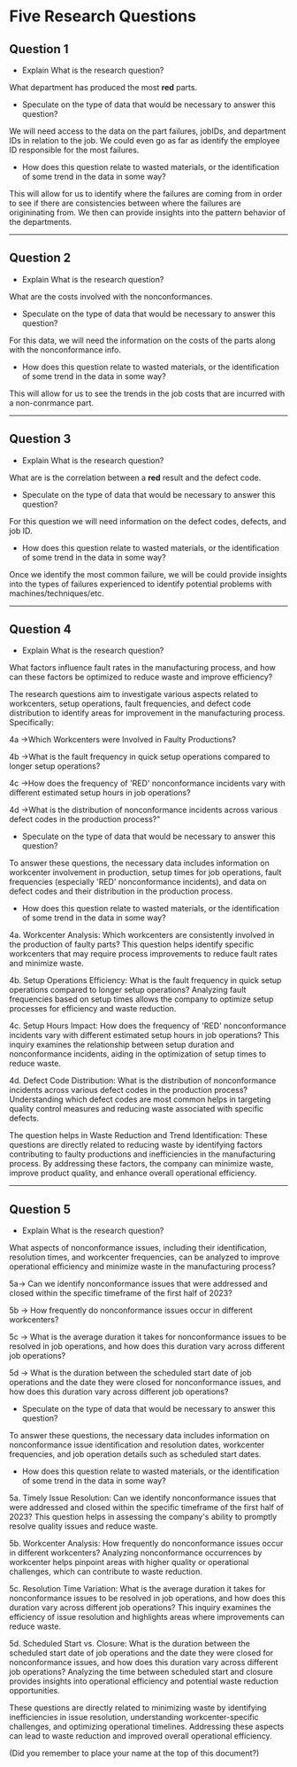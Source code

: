 # Five Research Questions

## Question 1

* Explain What is the research question?

What department has produced the most __red__ parts.

* Speculate on the type of data that would be necessary to answer this question?

We will need access to the data on the part failures, jobIDs, and department IDs in relation to the job. We could even go as far as identify the employee ID responsible for the most failures.

* How does this question relate to wasted materials, or the identification of some trend in the data in some way?

This will allow for us to identify where the failures are coming from in order to see if there are consistencies between where the failures are origininating from. We then can provide insights into the pattern behavior of the departments.

---

## Question 2

* Explain What is the research question?

What are the costs involved with the nonconformances.

* Speculate on the type of data that would be necessary to answer this question?

For this data, we will need the information on the costs of the parts along with the nonconformance info. 

* How does this question relate to wasted materials, or the identification of some trend in the data in some way?

This will allow for us to see the trends in the job costs that are incurred with a non-conrmance part.

---

## Question 3

* Explain What is the research question?

What are is the correlation between a __red__ result and the defect code.

* Speculate on the type of data that would be necessary to answer this question?

For this question we will need information on the defect codes, defects, and job ID.

* How does this question relate to wasted materials, or the identification of some trend in the data in some way?

Once we identify the most common failure, we will be could provide insights into the types of failures experienced to identify potential problems with machines/techniques/etc.

---

## Question 4

* Explain What is the research question?

What factors influence fault rates in the manufacturing process, and how can these factors be optimized to reduce waste and improve efficiency?

The research questions aim to investigate various aspects related to workcenters, setup operations, fault frequencies, and defect code distribution to identify areas for improvement in the manufacturing process. Specifically:

4a ->Which Workcenters were Involved in Faulty Productions?

4b ->What is the fault frequency in quick setup operations compared to longer setup operations?

4c ->How does the frequency of 'RED' nonconformance incidents vary with different estimated setup hours in job operations?

4d ->What is the distribution of nonconformance incidents across various defect codes in the production process?"
    
* Speculate on the type of data that would be necessary to answer this question?
  
To answer these questions, the necessary data includes information on workcenter involvement in production, setup times for job operations, fault frequencies (especially 'RED' nonconformance incidents), and data on defect codes and their distribution in the production process.

* How does this question relate to wasted materials, or the identification of some trend in the data in some way?

4a. Workcenter Analysis: Which workcenters are consistently involved in the production of faulty parts? This question helps identify specific workcenters that may require process improvements to reduce fault rates and minimize waste.

4b. Setup Operations Efficiency: What is the fault frequency in quick setup operations compared to longer setup operations? Analyzing fault frequencies based on setup times allows the company to optimize setup processes for efficiency and waste reduction.

4c. Setup Hours Impact: How does the frequency of 'RED' nonconformance incidents vary with different estimated setup hours in job operations? This inquiry examines the relationship between setup duration and nonconformance incidents, aiding in the optimization of setup times to reduce waste.

4d. Defect Code Distribution: What is the distribution of nonconformance incidents across various defect codes in the production process? Understanding which defect codes are most common helps in targeting quality control measures and reducing waste associated with specific defects.

The question helps in Waste Reduction and Trend Identification: These questions are directly related to reducing waste by identifying factors contributing to faulty productions and inefficiencies in the manufacturing process. By addressing these factors, the company can minimize waste, improve product quality, and enhance overall operational efficiency.


---

## Question 5

* Explain What is the research question?

What aspects of nonconformance issues, including their identification, resolution times, and workcenter frequencies, can be analyzed to improve operational efficiency and minimize waste in the manufacturing process?

5a-> Can we identify nonconformance issues that were addressed and closed within the specific timeframe of the first half of 2023?

5b -> How frequently do nonconformance issues occur in different workcenters?

5c -> What is the average duration it takes for nonconformance issues to be resolved in job operations, and how does this duration vary across different job operations?

5d -> What is the duration between the scheduled start date of job operations and the date they were closed for nonconformance issues, and how does this duration vary across different job operations?


* Speculate on the type of data that would be necessary to answer this question?

To answer these questions, the necessary data includes information on nonconformance issue identification and resolution dates, workcenter frequencies, and job operation details such as scheduled start dates.

* How does this question relate to wasted materials, or the identification of some trend in the data in some way?

5a. Timely Issue Resolution: Can we identify nonconformance issues that were addressed and closed within the specific timeframe of the first half of 2023? This question helps in assessing the company's ability to promptly resolve quality issues and reduce waste.

5b. Workcenter Analysis: How frequently do nonconformance issues occur in different workcenters? Analyzing nonconformance occurrences by workcenter helps pinpoint areas with higher quality or operational challenges, which can contribute to waste reduction.

5c. Resolution Time Variation: What is the average duration it takes for nonconformance issues to be resolved in job operations, and how does this duration vary across different job operations? This inquiry examines the efficiency of issue resolution and highlights areas where improvements can reduce waste.

5d. Scheduled Start vs. Closure: What is the duration between the scheduled start date of job operations and the date they were closed for nonconformance issues, and how does this duration vary across different job operations? Analyzing the time between scheduled start and closure provides insights into operational efficiency and potential waste reduction opportunities.

These questions are directly related to minimizing waste by identifying inefficiencies in issue resolution, understanding workcenter-specific challenges, and optimizing operational timelines. Addressing these aspects can lead to waste reduction and improved overall operational efficiency.

(Did you remember to place your name at the top of this document?)
